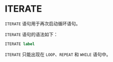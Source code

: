 ITERATE 
============================

`ITERATE` 语句用于再次启动循环语句。

`ITERATE` 语句的语法如下：

```sql
ITERATE label
```



`ITERATE` 只能出现在 `LOOP`、`REPEAT` 和 `WHILE` 语句中。
